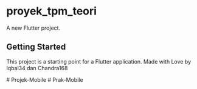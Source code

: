 # proyek_tpm_teori

A new Flutter project.

## Getting Started

This project is a starting point for a Flutter application. Made with Love by Iqbal34 dan Chandra168


#   P r o j e k - M o b i l e 
 
 #   P r a k - M o b i l e 
 
 
